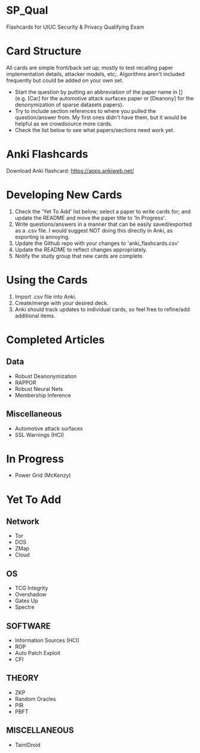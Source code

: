 # SP_Qual
Flashcards for UIUC Security &amp; Privacy Qualifying Exam

# Card Structure
All cards are simple front/back set up; mostly to test recalling paper implementation details, attacker models, etc;. Algorithms aren't included frequently but could be added on your own set.
- Start the question by putting an abbreviation of the paper name in [] (e.g. [Car] for the automotive attack surfaces paper or [Deanony] for the denonymization of sparse datasets papers).
- Try to include section references to where you pulled the question/answer from. My first ones didn't have them, but it would be helpful as we crowdsource more cards.
- Check the list below to see what papers/sections need work yet.

# Anki Flashcards
Download Anki flashcard: https://apps.ankiweb.net/

# Developing New Cards
1. Check the 'Yet To Add' list below; select a paper to write cards for; and update the README and move the paper title to 'In Progress'.
2. Write questions/answers in a manner that can be easily saved/exported as a .csv file. I would suggest NOT doing this directly in Anki, as exporting is annoying.
3. Update the Github repo with your changes to 'anki_flashcards.csv' 
4. Update the README to reflect changes appropriately.
5. Notify the study group that new cards are complete.

# Using the Cards
1. Import .csv file into Anki.
2. Create/merge with your desired deck.
3. Anki should track updates to individual cards, so feel free to refine/add additional items.

# Completed Articles
## Data
- Robust Deanonymization
- RAPPOR
- Robust Neural Nets
- Membership Inference
  
## Miscellaneous
- Automotive attack surfaces
- SSL Warnings (HCI)
  
# In Progress
- Power Grid (McKenzy)

# Yet To Add
## Network
- Tor
- DOS
- ZMap
- Cloud
## OS
- TCG Integrity
- Overshadow
- Gates Up
- Spectre
## SOFTWARE
- Information Sources (HCI)
- ROP
- Auto Patch Exploit
- CFI
## THEORY
- ZKP
- Random Oracles
- PIR
- PBFT
## MISCELLANEOUS
- TaintDroid

